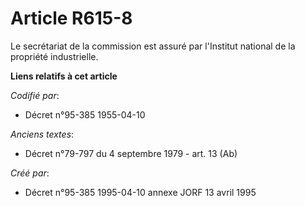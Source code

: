 # Article R615-8

Le secrétariat de la commission est assuré par l'Institut national de la propriété industrielle.

**Liens relatifs à cet article**

_Codifié par_:

  - Décret n°95-385 1955-04-10

_Anciens textes_:

  - Décret n°79-797 du 4 septembre 1979 - art. 13 (Ab)

_Créé par_:

  - Décret n°95-385 1995-04-10 annexe JORF 13 avril 1995
